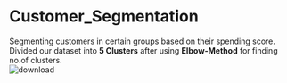 # Customer_Segmentation
Segmenting customers in certain groups based on their spending score.</br>
Divided our dataset into <b>5 Clusters</b> after using <b>Elbow-Method</b> for finding no.of clusters.</br>
![download](https://github.com/mdSahilaman/Customer_Segmentation/assets/126327776/fda5bb89-aa3e-4cf5-967c-8421a032ecaf)
